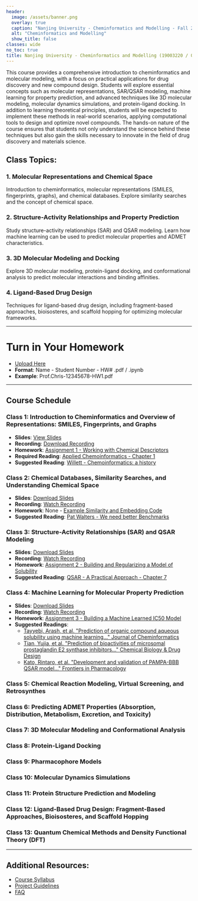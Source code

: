 ```yaml
---
header:
  image: /assets/banner.png
  overlay: true
  caption: "Nanjing University - Cheminformatics and Modelling - Fall 2024"
  alt: "Cheminformatics and Modelling"
  show_title: false
classes: wide
no_toc: true 
title: Nanjing University - Cheminformatics and Modelling (19003220 / 083100D01) - Fall 2024
---
```



This course provides a comprehensive introduction to cheminformatics and molecular modeling, with a focus on practical applications for drug discovery and new compound design. Students will explore essential concepts such as molecular representations, SAR/QSAR modeling, machine learning for property prediction, and advanced techniques like 3D molecular modeling, molecular dynamics simulations, and protein-ligand docking. In addition to learning theoretical principles, students will be expected to implement these methods in real-world scenarios, applying computational tools to design and optimize novel compounds. The hands-on nature of the course ensures that students not only understand the science behind these techniques but also gain the skills necessary to innovate in the field of drug discovery and materials science.

## Class Topics:

### 1. Molecular Representations and Chemical Space
  Introduction to cheminformatics, molecular representations (SMILES, fingerprints, graphs), and chemical databases. Explore similarity searches and the concept of chemical space.

### 2. Structure-Activity Relationships and Property Prediction
  Study structure-activity relationships (SAR) and QSAR modeling. Learn how machine learning can be used to predict molecular properties and ADMET characteristics.

### 3. 3D Molecular Modeling and Docking
  Explore 3D molecular modeling, protein-ligand docking, and conformational analysis to predict molecular interactions and binding affinities.

### 4. Ligand-Based Drug Design
  Techniques for ligand-based drug design, including fragment-based approaches, bioisosteres, and scaffold hopping for optimizing molecular frameworks.

---

# Turn in Your Homework
- [Upload Here](https://box.nju.edu.cn/u/d/c6ece9167735400887ac/)
- **Format**: Name - Student Number - HW# .pdf / .ipynb
- **Example**: Prof.Chris-12345678-HW1.pdf 


---
## Course Schedule

### Class 1: Introduction to Cheminformatics and Overview of Representations: SMILES, Fingerprints, and Graphs 
- **Slides**: [View Slides](https://box.nju.edu.cn/f/72883ca001e049999d14/)
- **Recording**: [Download Recording](https://box.nju.edu.cn/f/4f3239abe9d54fcb9308/)
- **Homework**: [Assignment 1 - Working with Chemical Descriptors](https://www.kaggle.com/code/chrisbutch/nju-cheminformatics-and-modelling-class-1)
- **Required Reading**: [Applied Chemoinformatics - Chapter 1](https://box.nju.edu.cn/f/cd371af3992a4c22b503/)
- **Suggested Reading**: [Willett - Chemoinformatics: a history](https://box.nju.edu.cn/f/cd371af3992a4c22b503/)



### Class 2: Chemical Databases, Similarity Searches, and Understanding Chemical Space 
- **Slides**: [Download Slides](https://box.nju.edu.cn/f/1f45b5d8852e42e98430/)
- **Recording**: [Watch Recording](https://box.nju.edu.cn/f/6740c5678e4e4d80af3e/)
- **Homework**: None - [Example Similarity and Embedding Code](https://www.kaggle.com/code/chrisbutch/nju-cheminformatics-and-modelling-class-2)
- **Suggested Reading**:  [Pat Walters -  We need better Benchmarks](https://box.nju.edu.cn/f/69e086e58a5b4cefa5ab/)


### Class 3: Structure-Activity Relationships (SAR) and QSAR Modeling  
- **Slides**: [Download Slides](https://box.nju.edu.cn/f/b13c47addef64e8ca5a6/)
- **Recording**: [Watch Recording](https://box.nju.edu.cn/f/47c6e093798d499faebf/)
- **Homework**: [Assignment 2 - Building and Regularizing a Model of Solubility](https://www.kaggle.com/code/chrisbutch/nju-cheminformatics-and-modelling-class-3)
- **Suggested Reading**: [QSAR - A Practical Approach - Chapter 7](https://box.nju.edu.cn/f/e41a09f30d5140a9889b/)


### Class 4: Machine Learning for Molecular Property Prediction
- **Slides**: [Download Slides](https://box.nju.edu.cn/f/e0064e441e554d9eae0e/)
- **Recording**: [Watch Recording](https://box.nju.edu.cn/f/e0064e441e554d9eae0e/)
- **Homework**: [Assignment 3 - Building a Machine Learned IC50 Model](https://www.kaggle.com/code/chrisbutch/nju-cheminformatics-and-modelling-class-4/)
- **Suggested Readings**: 
  - [Tayyebi, Arash, et al. "Prediction of organic compound aqueous solubility using machine learning..." Journal of Cheminformatics](https://box.nju.edu.cn/f/33d35c3bd35d4db9803d/)
  - [Tian, Yujia, et al. "Prediction of bioactivities of microsomal prostaglandin E2 synthase inhibitors..." Chemical Biology & Drug Design](https://box.nju.edu.cn/f/e0064e441e554d9eae0e/)
  - [Kato, Rintaro, et al. "Development and validation of PAMPA-BBB QSAR model..." Frontiers in Pharmacology](https://box.nju.edu.cn/f/e0064e441e554d9eae0e/)

### Class 5: Chemical Reaction Modeling, Virtual Screening, and Retrosynthes
<!-- 
- **Slides**: [Download Slides](#)
- **Recording**: [Watch Recording](#)
- **Homework**: [Assignment 2](#)
- **Readings**: [Required Reading](#)
-->

### Class 6: Predicting ADMET Properties (Absorption, Distribution, Metabolism, Excretion, and Toxicity) 
<!-- 
- **Slides**: [Download Slides](#)
- **Recording**: [Watch Recording](#)
- **Homework**: [Assignment 2](#)
- **Readings**: [Required Reading](#)
-->

### Class 7: 3D Molecular Modeling and Conformational Analysis 
<!-- 
- **Slides**: [Download Slides](#)
- **Recording**: [Watch Recording](#)
- **Homework**: [Assignment 2](#)
- **Readings**: [Required Reading](#)
-->

### Class 8: Protein-Ligand Docking  
<!-- 
- **Slides**: [Download Slides](#)
- **Recording**: [Watch Recording](#)
- **Homework**: [Assignment 2](#)
- **Readings**: [Required Reading](#)
-->

### Class 9: Pharmacophore Models  
<!-- 
- **Slides**: [Download Slides](#)
- **Recording**: [Watch Recording](#)
- **Homework**: [Assignment 2](#)
- **Readings**: [Required Reading](#)
-->

### Class 10: Molecular Dynamics Simulations  
<!-- 
- **Slides**: [Download Slides](#)
- **Recording**: [Watch Recording](#)
- **Homework**: [Assignment 2](#)
- **Readings**: [Required Reading](#)
-->

### Class 11: Protein Structure Prediction and Modeling 
<!-- 
- **Slides**: [Download Slides](#)
- **Recording**: [Watch Recording](#)
- **Homework**: [Assignment 2](#)
- **Readings**: [Required Reading](#)
-->

### Class 12: Ligand-Based Drug Design: Fragment-Based Approaches, Bioisosteres, and Scaffold Hopping 
<!-- 
- **Slides**: [Download Slides](#)
- **Recording**: [Watch Recording](#)
- **Homework**: [Assignment 2](#)
- **Readings**: [Required Reading](#)
-->

### Class 13: Quantum Chemical Methods and Density Functional Theory (DFT) 
<!-- 
- **Slides**: [Download Slides](#)
- **Recording**: [Watch Recording](#)
- **Homework**: [Assignment 2](#)
- **Readings**: [Required Reading](#)
-->


---


## Additional Resources:
- [Course Syllabus](https://box.nju.edu.cn/f/5c214d397fda4d0fbd78/)
- [Project Guidelines](https://box.nju.edu.cn/f/141c396eb52a4a19b10e/)
- [FAQ](https://chrisbutch.github.io/NJU-Cheminformatics-and-Modelling-2024/faq)
